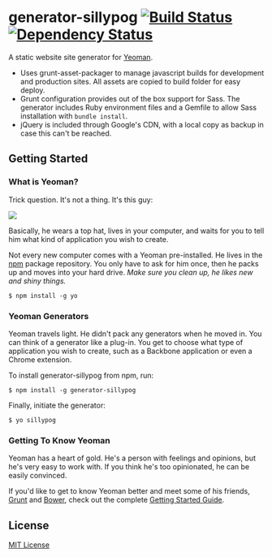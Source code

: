 # generator-sillypog [![Build Status](https://secure.travis-ci.org/sillypog/generator-sillypog.png?branch=master)](https://travis-ci.org/sillypog/generator-sillypog) [![Dependency Status](https://david-dm.org/sillypog/generator-sillypog.png)](https://david-dm.org/sillypog/generator-sillypog)

A static website site generator for [Yeoman](http://yeoman.io).

* Uses grunt-asset-packager to manage javascript builds for development and production sites. All assets are copied to build folder for easy deploy.
* Grunt configuration provides out of the box support for Sass. The generator includes Ruby environment files and a Gemfile to allow Sass installation with `bundle install`.
* jQuery is included through Google's CDN, with a local copy as backup in case this can't be reached.

## Getting Started

### What is Yeoman?

Trick question. It's not a thing. It's this guy:

![](http://i.imgur.com/JHaAlBJ.png)

Basically, he wears a top hat, lives in your computer, and waits for you to tell him what kind of application you wish to create.

Not every new computer comes with a Yeoman pre-installed. He lives in the [npm](https://npmjs.org) package repository. You only have to ask for him once, then he packs up and moves into your hard drive. *Make sure you clean up, he likes new and shiny things.*

```
$ npm install -g yo
```

### Yeoman Generators

Yeoman travels light. He didn't pack any generators when he moved in. You can think of a generator like a plug-in. You get to choose what type of application you wish to create, such as a Backbone application or even a Chrome extension.

To install generator-sillypog from npm, run:

```
$ npm install -g generator-sillypog
```

Finally, initiate the generator:

```
$ yo sillypog
```

### Getting To Know Yeoman

Yeoman has a heart of gold. He's a person with feelings and opinions, but he's very easy to work with. If you think he's too opinionated, he can be easily convinced.

If you'd like to get to know Yeoman better and meet some of his friends, [Grunt](http://gruntjs.com) and [Bower](http://bower.io), check out the complete [Getting Started Guide](https://github.com/yeoman/yeoman/wiki/Getting-Started).


## License

[MIT License](http://en.wikipedia.org/wiki/MIT_License)
